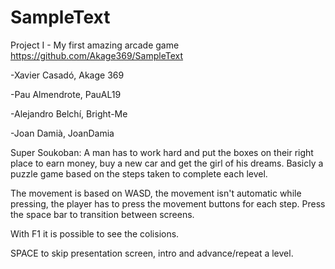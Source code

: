 # SampleText
Project I - My first amazing arcade game
https://github.com/Akage369/SampleText

-Xavier Casadó, Akage 369

-Pau Almendrote, PauAL19

-Alejandro Belchí, Bright-Me

-Joan Damià, JoanDamia

Super Soukoban: A man has to work hard and put the boxes on their right place to earn money, buy a new car and get the girl of his dreams. Basicly a puzzle game based on the steps taken to complete each level.

The movement is based on WASD, the movement isn't automatic while pressing, the player has to press the movement buttons for each step. Press the space bar to transition between screens.

With F1 it is possible to see the colisions.

SPACE to skip presentation screen, intro and advance/repeat a level.
